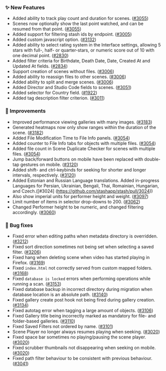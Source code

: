 ### ✨ New Features
* Added ability to track play count and duration for scenes. ([#3055](https://github.com/stashapp/stash/pull/3055))
* Scenes now optionally show the last point watched, and can be resumed from that point. ([#3055](https://github.com/stashapp/stash/pull/3055))
* Added support for filtering stash ids by endpoint. ([#3005](https://github.com/stashapp/stash/pull/3005))
* Added custom javascript option. ([#3132](https://github.com/stashapp/stash/pull/3132))
* Added ability to select rating system in the Interface settings, allowing 5 stars with full-, half- or quarter-stars, or numeric score out of 10 with one decimal point. ([#2830](https://github.com/stashapp/stash/pull/2830))
* Added filter criteria for Birthdate, Death Date, Date, Created At and Updated At fields. ([#2834](https://github.com/stashapp/stash/pull/2834))
* Support creation of scenes without files. ([#3006](https://github.com/stashapp/stash/pull/3006))
* Added ability to reassign files to other scenes. ([#3006](https://github.com/stashapp/stash/pull/3006))
* Added ability to split and merge scenes. ([#3006](https://github.com/stashapp/stash/pull/3006))
* Added Director and Studio Code fields to scenes. ([#3051](https://github.com/stashapp/stash/pull/3051))
* Added selector for Country field. ([#1922](https://github.com/stashapp/stash/pull/1922))
* Added tag description filter criterion. ([#3011](https://github.com/stashapp/stash/pull/3011))

### 🎨 Improvements
* Improved performance viewing galleries with many images. ([#3183](https://github.com/stashapp/stash/pull/3183))
* Generated heatmaps now only show ranges within the duration of the scene. ([#3182](https://github.com/stashapp/stash/pull/3182))
* Added File Modification Time to File Info panels. ([#3054](https://github.com/stashapp/stash/pull/3054))
* Added counter to File Info tabs for objects with multiple files. ([#3054](https://github.com/stashapp/stash/pull/3054))
* Added file count in Scene Duplicate Checker for scenes with multiple files. ([#3054](https://github.com/stashapp/stash/pull/3054))
* Jump back/forward buttons on mobile have been replaced with double-tap gestures on mobile. ([#3120](https://github.com/stashapp/stash/pull/3120))
* Added shift- and ctrl-keybinds for seeking for shorter and longer intervals, respectively. ([#3120](https://github.com/stashapp/stash/pull/3120))
* Added Estonian and Russian Language translations. Added in-progress Languages for Persian, Ukrainian, Bengali, Thai, Romainian, Hungarian, and Czech.([#3024] (https://github.com/stashapp/stash/pull/3024))
* Also show imperial units for performer height and weight. ([#3097](https://github.com/stashapp/stash/pull/3097))
* Limit number of items in selector drop-downs to 200. ([#3062](https://github.com/stashapp/stash/pull/3062))
* Changed Performer height to be numeric, and changed filtering accordingly. ([#3060](https://github.com/stashapp/stash/pull/3060))

### 🐛 Bug fixes
* Fixed error when editing paths when metadata directory is overridden. ([#3212](https://github.com/stashapp/stash/pull/3212))
* Fixed sort direction sometimes not being set when selecting a saved filter. ([#3206](https://github.com/stashapp/stash/pull/3206))
* Fixed hang when deleting scene when video has started playing in Firefox. ([#3169](https://github.com/stashapp/stash/pull/3169))
* Fixed `index.html` not correctly served from custom mapped folders. ([#3168](https://github.com/stashapp/stash/pull/3168))
* Fixed `database is locked` errors when performing operations while running a scan. ([#3153](https://github.com/stashapp/stash/pull/3153))
* Fixed database backup in incorrect directory during migration when database location is an absolute path. ([#3140](https://github.com/stashapp/stash/pull/3140))
* Fixed gallery create post hook not being fired during gallery creation. ([#3134](https://github.com/stashapp/stash/pull/3134))
* Fixed autotag error when tagging a large amount of objects. ([#3106](https://github.com/stashapp/stash/pull/3106))
* Fixed Gallery title being incorrectly marked as mandatory for file- and folder-based galleries. ([#3110](https://github.com/stashapp/stash/pull/3110))
* Fixed Saved Filters not ordered by name. ([#3101](https://github.com/stashapp/stash/pull/3101))
* Scene Player no longer always resumes playing when seeking. ([#3020](https://github.com/stashapp/stash/pull/3020))
* Fixed space bar sometimes no playing/pausing the scene player. ([#3020](https://github.com/stashapp/stash/pull/3020))
* Fixed scrubber thumbnails not disappearing when seeking on mobile. ([#3020](https://github.com/stashapp/stash/pull/3020))
* Fixed path filter behaviour to be consistent with previous behaviour. ([#3041](https://github.com/stashapp/stash/pull/3041))
